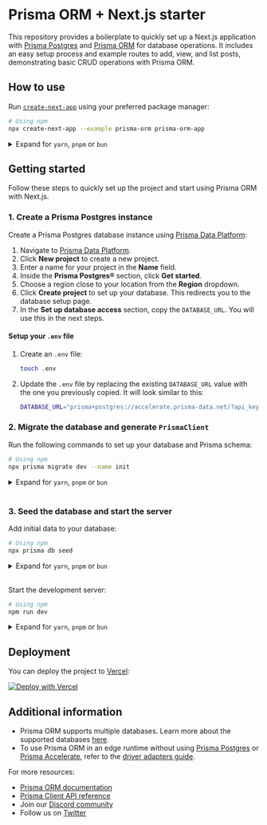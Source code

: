 # Prisma ORM + Next.js starter

This repository provides a boilerplate to quickly set up a Next.js application with [Prisma Postgres](https://www.prisma.io/postgres) and [Prisma ORM](https://www.prisma.io/orm) for database operations. It includes an easy setup process and example routes to add, view, and list posts, demonstrating basic CRUD operations with Prisma ORM.

## How to use

Run [`create-next-app`](https://github.com/vercel/next.js/tree/canary/packages/create-next-app) using your preferred package manager:

```bash
# Using npm
npx create-next-app --example prisma-orm prisma-orm-app
```

<details>

<summary>Expand for <code>yarn</code>, <code>pnpm</code> or <code>bun</code></summary>

```bash
# Using yarn
yarn create next-app --example prisma-orm prisma-orm-app

# Using pnpm
pnpm create-next-app --example prisma-orm prisma-orm-app

# Using bun
bunx create-next-app --example prisma-orm prisma-orm-app
```

</details>

## Getting started

Follow these steps to quickly set up the project and start using Prisma ORM with Next.js.

### 1. Create a Prisma Postgres instance

Create a Prisma Postgres database instance using [Prisma Data Platform](https://console.prisma.io):

1. Navigate to [Prisma Data Platform](https://console.prisma.io).
2. Click **New project** to create a new project.
3. Enter a name for your project in the **Name** field.
4. Inside the **Prisma Postgres®** section, click **Get started**.
5. Choose a region close to your location from the **Region** dropdown.
6. Click **Create project** to set up your database. This redirects you to the database setup page.
7. In the **Set up database access** section, copy the `DATABASE_URL`. You will use this in the next steps.

#### Setup your `.env` file

1. Create an `.env` file:
   ```bash
   touch .env
   ```
2. Update the `.env` file by replacing the existing `DATABASE_URL` value with the one you previously copied. It will look similar to this:

   ```bash
   DATABASE_URL="prisma+postgres://accelerate.prisma-data.net/?api_key=PRISMA_POSTGRES_API_KEY"
   ```

### 2. Migrate the database and generate `PrismaClient`

Run the following commands to set up your database and Prisma schema:

```bash
# Using npm
npx prisma migrate dev --name init
```

<details>

<summary>Expand for <code>yarn</code>, <code>pnpm</code> or <code>bun</code></summary>

```bash
# Using yarn
yarn prisma migrate dev --name init

# Using pnpm
pnpm prisma migrate dev --name init

# Using bun
bun prisma migrate dev --name init
```

</details>

<br/>


### 3. Seed the database and start the server

Add initial data to your database:

```bash
# Using npm
npx prisma db seed
```

<details>

<summary>Expand for <code>yarn</code>, <code>pnpm</code> or <code>bun</code></summary>

```bash
# Using yarn
yarn prisma db seed

# Using pnpm
pnpm prisma db seed

# Using bun
bun prisma db seed
```

</details>

<br/>

Start the development server:

```bash
# Using npm
npm run dev
```

<details>

<summary>Expand for <code>yarn</code>, <code>pnpm</code> or <code>bun</code></summary>

```bash
# Using yarn
yarn dev

# Using pnpm
pnpm run dev

# Using bun
bun run dev
```

</details>

## Deployment

You can deploy the project to [Vercel](https://vercel.com/):

[![Deploy with Vercel](https://vercel.com/button)](https://vercel.com/new/clone?repository-url=https%3A%2F%2Fgithub.com%2Fvercel%2Fnext.js%2Ftree%2Fcanary%2Fexamples%2Fprisma-orm&env=DATABASE_URL&envDescription=Add%20your%20PRISMA%20POSTGRES%20database%20url&project-name=prisma-orm-app&repository-name=prisma-orm)

## Additional information

- Prisma ORM supports multiple databases. Learn more about the supported databases [here](https://www.prisma.io/docs/orm/reference/supported-databases).
- To use Prisma ORM in an edge runtime without using [Prisma Postgres](https://www.prisma.io/docs/orm/overview/databases/prisma-postgres) or [Prisma Accelerate](https://www.prisma.io/docs/accelerate/getting-started), refer to the [driver adapters guide](https://www.prisma.io/docs/orm/prisma-client/deployment/edge/deploy-to-vercel).

For more resources:

- [Prisma ORM documentation](/orm)
- [Prisma Client API reference](/orm/prisma-client)
- Join our [Discord community](https://discord.com/invite/prisma)
- Follow us on [Twitter](https://twitter.com/prisma)
